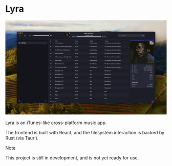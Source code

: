 # Lyra

![lyra screenshot showing interface playing miles davis' in a silent way](/assets/lyra-screenshot.jpg)

Lyra is an iTunes-like cross-platform music app.

The frontend is built with React, and the filesystem interaction is backed by Rust (via Tauri).

> [!NOTE]
> This project is still in development, and is not yet ready for use.
